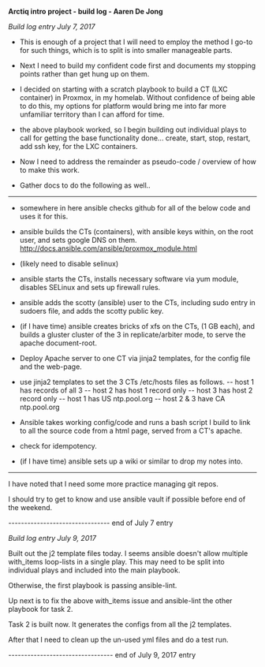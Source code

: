 **Arctiq intro project - build log - Aaren De Jong**

*Build log entry July 7, 2017*

- This is enough of a project that I will need to employ the method I go-to for such things, which is to split is into smaller manageable parts. 
- Next I need to build my confident code first and documents my stopping points rather than get hung up on them.

- I decided on starting with a scratch playbook to build a CT (LXC container) in Proxmox, in my homelab. Without confidence of being able to do this, my options for platform would bring me into far more unfamiliar territory than I can afford for time.

- the above playbook worked, so I begin building out individual plays to call for getting the base functionality done... create, start, stop, restart, add ssh key, for the LXC containers.

- Now I need to address the remainder as pseudo-code / overview of how to make this work.
- Gather docs to do the following as well..

*****
* somewhere in here ansible checks github for all of the below code and uses it for this.

* ansible builds the CTs (containers), with ansible keys within, on the root user, and sets google DNS on them.
http://docs.ansible.com/ansible/proxmox_module.html

* (likely need to disable selinux)

* ansible starts the CTs, installs necessary software via yum module, disables SELinux and sets up firewall rules.
* ansible adds the scotty (ansible) user to the CTs, including sudo entry in sudoers file, and adds the scotty public key.

* (if I have time) ansible creates bricks of xfs on the CTs, (1 GB each), and builds a gluster cluster of the 3 in replicate/arbiter mode, to serve the apache document-root.

* Deploy Apache server to one CT via jinja2 templates, for the config file and the web-page.
* use jinja2 templates to set the 3 CTs /etc/hosts files as follows.
-- host 1 has records of all 3
-- host 2 has host 1 record only
-- host 3 has host 2 record only
-- host 1 has US ntp.pool.org
-- host 2 & 3 have CA ntp.pool.org

* Ansible takes working config/code and runs a bash script I build to link to all the source code from a html page, served from a CT's apache.
* check for idempotency.

* (if I have time) ansible sets up a wiki or similar to drop my notes into.



*****


I have noted that I need some more practice managing git repos.

I should try to get to know and use ansible vault if possible before end of the weekend.

-------------------------------- end of July 7 entry

*Build log entry July 9, 2017*

Built out the j2 template files today.
I seems ansible doesn't allow multiple with_items loop-lists in a single play. This may need to be split into individual plays and
included into the main playbook. 

Otherwise, the first playbook is passing ansible-lint.

Up next is to fix the above with_items issue and ansible-lint the other playbook for task 2.

Task 2 is built now. It generates the configs from all the j2 templates. 

After that I need to clean up the un-used yml files and do a test run.

--------------------------------- end of July 9, 2017 entry
